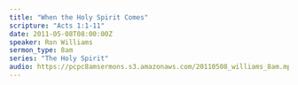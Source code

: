 ```yaml
---
title: "When the Holy Spirit Comes"
scripture: "Acts 1:1-11"
date: 2011-05-08T08:00:00Z
speaker: Ron Williams
sermon_type: 8am
series: "The Holy Spirit"
audio: https://pcpc8amsermons.s3.amazonaws.com/20110508_williams_8am.mp3 
---
```



